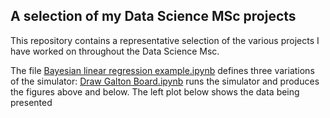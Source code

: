## A selection of my Data Science MSc projects
This repository contains a representative selection of the various projects I have worked on throughout the Data Science Msc.


The file [Bayesian linear regression example.ipynb](Bayesian%20linear%20regression%20example.ipynb) defines three variations of the simulator:
[Draw Galton Board.ipynb](Draw%20Galton%20Board.ipynb) runs the simulator and produces the figures above and below. The left plot below shows the data being presented 



